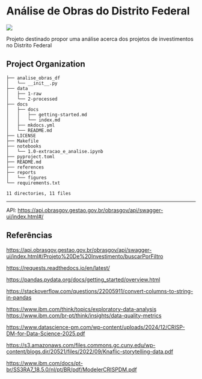 # Análise de Obras do Distrito Federal

<a target="_blank" href="https://cookiecutter-data-science.drivendata.org/">
    <img src="https://img.shields.io/badge/CCDS-Project%20template-328F97?logo=cookiecutter" />
</a>

Projeto destinado propor uma análise acerca dos projetos de investimentos no Distrito Federal

## Project Organization

```
├── analise_obras_df
│   └── __init__.py
├── data
│   ├── 1-raw
│   └── 2-processed
├── docs
│   ├── docs
│   │   ├── getting-started.md
│   │   └── index.md
│   ├── mkdocs.yml
│   └── README.md
├── LICENSE
├── Makefile
├── notebooks
│   └── 1.0-extracao_e_analise.ipynb
├── pyproject.toml
├── README.md
├── references
├── reports
│   └── figures
└── requirements.txt

11 directories, 11 files
```

--------

API:
https://api.obrasgov.gestao.gov.br/obrasgov/api/swagger-ui/index.html#/


## Referências
https://api.obrasgov.gestao.gov.br/obrasgov/api/swagger-ui/index.html#/Projeto%20De%20Investimento/buscarPorFiltro

https://requests.readthedocs.io/en/latest/

https://pandas.pydata.org/docs/getting_started/overview.html

https://stackoverflow.com/questions/22005911/convert-columns-to-string-in-pandas

https://www.ibm.com/think/topics/exploratory-data-analysis
https://www.ibm.com/br-pt/think/insights/data-quality-metrics

https://www.datascience-pm.com/wp-content/uploads/2024/12/CRISP-DM-for-Data-Science-2025.pdf

https://s3.amazonaws.com/files.commons.gc.cuny.edu/wp-content/blogs.dir/20521/files/2022/09/Knaflic-storytelling-data.pdf

https://www.ibm.com/docs/pt-br/SS3RA7_18.5.0/nl/pt/BR/pdf/ModelerCRISPDM.pdf